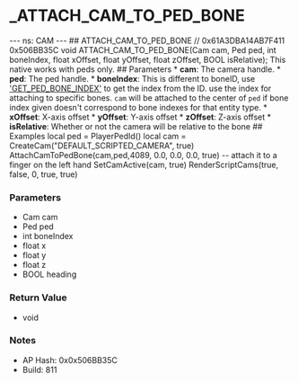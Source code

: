# _ATTACH_CAM_TO_PED_BONE

--- ns: CAM --- ## ATTACH_CAM_TO_PED_BONE  // 0x61A3DBA14AB7F411 0x506BB35C void ATTACH_CAM_TO_PED_BONE(Cam cam, Ped ped, int boneIndex, float xOffset, float yOffset, float zOffset, BOOL isRelative);  This native works with peds only.  ## Parameters * **cam**: The camera handle. * **ped**: The ped handle. * **boneIndex**: This is different to boneID, use ['GET_PED_BONE_INDEX'](#_0x3F428D08BE5AAE31) to get the index from the ID. use the index for attaching to specific bones. ```cam``` will be attached to the center of ```ped``` if bone index given doesn't correspond to bone indexes for that entity type. * **xOffset**: X-axis offset * **yOffset**: Y-axis offset * **zOffset**: Z-axis offset * **isRelative**: Whether or not the camera will be relative to the bone  ## Examples  local ped = PlayerPedId() local cam = CreateCam("DEFAULT_SCRIPTED_CAMERA", true)  AttachCamToPedBone(cam,ped,4089, 0.0, 0.0, 0.0, true) -- attach it to a finger on the left hand  SetCamActive(cam, true) RenderScriptCams(true, false, 0, true, true)

### Parameters
* Cam cam
* Ped ped
* int boneIndex
* float x
* float y
* float z
* BOOL heading

### Return Value
* void

### Notes
* AP Hash: 0x0x506BB35C
* Build: 811

